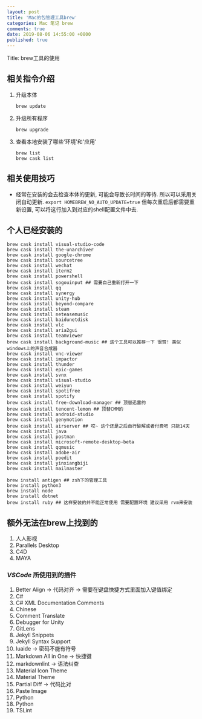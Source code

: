 ```yaml
---
layout: post
title: 'Mac的包管理工具brew'
categories: Mac 笔记 brew 
comments: true
date: 2019-08-06 14:55:00 +0800
published: true
---
```


Title: brew工具的使用

## 相关指令介绍

1. 升级本体

   `brew update`
2. 升级所有程序

    `brew upgrade`
3. 查看本地安装了哪些'环境'和'应用'

    ```shell
    brew list
    brew cask list
    ```

## 相关使用技巧

* 经常在安装的会去检查本体的更新, 可能会导致长时间的等待. 所以可以采用关闭自动更新. `export HOMEBREW_NO_AUTO_UPDATE=true` 但每次重启后都需要重新设置, 可以将这行加入到对应的shell配置文件中去.

## 个人已经安装的

```shell
brew cask install visual-studio-code
brew cask install the-unarchiver
brew cask install google-chrome
brew cask install sourcetree
brew cask install wechat
brew cask install iterm2
brew cask install powershell
brew cask install sogouinput ## 需要自己重新打开一下
brew cask install qq
brew cask install synergy
brew cask install unity-hub
brew cask install beyond-compare
brew cask install steam
brew cask install neteasemusic
brew cask install baidunetdisk
brew cask install vlc
brew cask install aria2gui
brew cask install teamviewer
brew cask install background-music ## 这个工具可以推荐一下 很赞! 类似windows上的声音合成器
brew cask install vnc-viewer
brew cask install impactor
brew cask install thunder
brew cask install epic-games
brew cask install svnx
brew cask install visual-studio
brew cask install weiyun
brew cask install spotifree
brew cask install spotify
brew cask install free-download-manager ## 顶替迅雷的
brew cask install tencent-lemon ## 顶替CMM的
brew cask install android-studio
brew cask install genymotion
brew cask install airserver ## 哎~ 这个还是之后自行破解或者付费吧 只能14天
brew cask install java
brew cask install postman
brew cask install microsoft-remote-desktop-beta
brew cask install qqmusic
brew cask install adobe-air
brew cask install poedit
brew cask install yinxiangbiji
brew cask install mailmaster

brew install antigen ## zsh下的管理工具
brew install python3
brew install node
brew install dotnet
brew install ruby ## 这样安装的并不能正常使用 需要配置环境 建议采用 rvm来安装
```

## 额外无法在brew上找到的

1. 人人影视
2. Parallels Desktop
3. C4D
4. MAYA

### *VSCode* 所使用到的插件

1. Better Align -> 代码对齐 -> 需要在键盘快捷方式里面加入键值绑定
2. C#
3. C# XML Documentation Comments
4. Chinese
5. Comment Translate
6. Debugger for Unity
7. GitLens
8. Jekyll Snippets
9. Jekyll Syntax Support
10. luaide -> 密码不能有符号
11. Markdown All in One -> 快捷键
12. markdownlint -> 语法纠查
13. Material Icon Theme
14. Material Theme
15. Partial Diff -> 代码比对
16. Paste Image
17. Python
18. Python
19. TSLint
